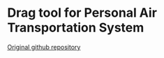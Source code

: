 # Drag tool for Personal Air Transportation System
[Original github repository](https://github.com/spockele/drag-tool)
